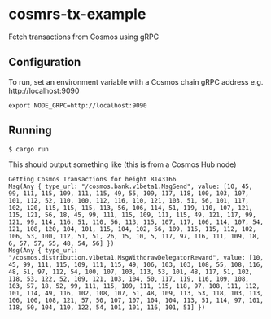 # cosmrs-tx-example

Fetch transactions from Cosmos using gRPC

## Configuration

To run, set an environment variable with a Cosmos chain gRPC address e.g. http://localhost:9090

`export NODE_GRPC=http://localhost:9090`

## Running

`$ cargo run`

This should output something like (this is from a Cosmos Hub node)

```
Getting Cosmos Transactions for height 8143166
Msg(Any { type_url: "/cosmos.bank.v1beta1.MsgSend", value: [10, 45, 99, 111, 115, 109, 111, 115, 49, 55, 109, 117, 118, 100, 103, 107, 101, 112, 52, 110, 100, 112, 116, 110, 121, 103, 51, 56, 101, 117, 102, 120, 115, 115, 115, 113, 56, 106, 114, 51, 119, 110, 107, 121, 115, 121, 56, 18, 45, 99, 111, 115, 109, 111, 115, 49, 121, 117, 99, 121, 99, 114, 116, 51, 110, 56, 113, 115, 107, 117, 106, 114, 107, 54, 121, 108, 120, 104, 101, 115, 104, 102, 56, 109, 115, 115, 112, 102, 106, 53, 100, 112, 51, 51, 26, 15, 10, 5, 117, 97, 116, 111, 109, 18, 6, 57, 57, 55, 48, 54, 56] })
Msg(Any { type_url: "/cosmos.distribution.v1beta1.MsgWithdrawDelegatorReward", value: [10, 45, 99, 111, 115, 109, 111, 115, 49, 106, 103, 103, 108, 55, 108, 116, 48, 51, 97, 112, 54, 100, 107, 103, 113, 53, 101, 48, 117, 51, 102, 118, 53, 122, 52, 109, 121, 103, 104, 50, 117, 119, 116, 109, 108, 103, 57, 18, 52, 99, 111, 115, 109, 111, 115, 118, 97, 108, 111, 112, 101, 114, 49, 116, 102, 108, 107, 51, 48, 109, 113, 53, 118, 103, 113, 106, 100, 108, 121, 57, 50, 107, 107, 104, 104, 113, 51, 114, 97, 101, 118, 50, 104, 110, 122, 54, 101, 101, 116, 101, 51] })
```